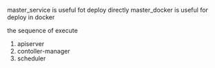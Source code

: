 master_service is useful fot deploy directly
master_docker is useful for deploy in docker

the sequence of execute 
1. apiserver
2. contoller-manager
3. scheduler
